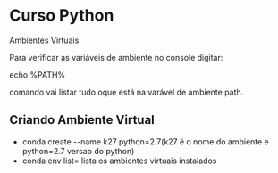 <h1>Curso Python</h1>

Ambientes Virtuais

Para verificar as variáveis de ambiente no console digitar:

echo %PATH%

comando vai listar tudo oque está na varável de ambiente path.

<h2>Criando Ambiente Virtual</h2>

<ul>
	<li>conda create --name k27 python=2.7(k27 é o nome do ambiente e python=2.7 versao do python)</li>
	<li>conda env list= lista os ambientes virtuais instalados</li>
</ul>

